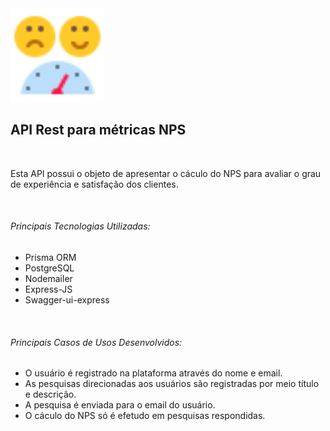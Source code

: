 <div display = flex justtify-content = "center">
    <a target="_blank" href="https://icons8.com/icon/q7LHVXMYOprT/satisfaction">
        <img src ="/tmp/satisfaction.png" width= "150px">
    </a>
</div>
<h2>API Rest para métricas NPS</h2>
<br>
<p>Esta API possui o objeto de apresentar o cáculo do NPS para avaliar o grau de experiência e satisfação dos clientes.  </p>
<br>
<h6>Principais Tecnologias Utilizadas:</h6>
<ul>
    <li>Prisma ORM</li>
    <li>PostgreSQL</li>
    <li>Nodemailer</li>
    <li>Express-JS</li>
    <li>Swagger-ui-express</li>
</ul>
<br>
<h6>Principais Casos de Usos Desenvolvidos:</h6>
<ul>
    <li>O usuário é registrado na plataforma através do nome e email.</li>
    <li>As pesquisas direcionadas aos usuários são registradas por meio título e descrição.</li>
    <li>A pesquisa é enviada para o email do usuário.</li>
    <li>O cáculo do NPS só é efetudo em pesquisas respondidas.</li>
</ul>